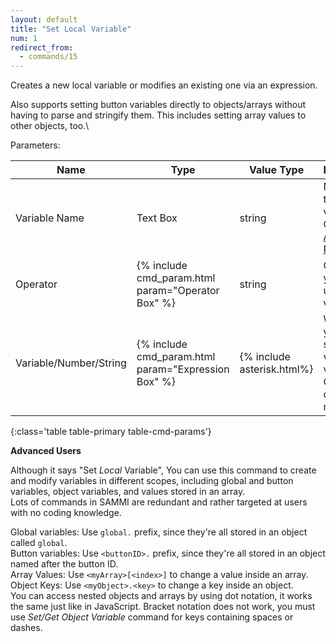 ```yaml
---
layout: default
title: "Set Local Variable"
num: 1
redirect_from:
  - commands/15
---
```


Creates a new local variable or modifies an existing one via an expression.

Also supports setting button variables directly to objects/arrays without having to parse and stringify them. This includes setting array values to other objects, too.\

Parameters:

| Name | Type | Value Type | Description |
|-------|--------|--------|----------|
| Variable Name | Text Box | string | Name of the variable. Can use an [Accessor Path](/commands/variables#accessors). |
| Operator | {% include cmd_param.html param="Operator Box" %} | string | Operator you wish to use on the value.|
| Variable/Number/String | {% include cmd_param.html param="Expression Box" %} | {% include asterisk.html%} | Whatever you want to set the variable value to. Can contain complex math.|
{:class='table table-primary table-cmd-params'}

**Advanced Users**

Although it says "Set *Local* Variable", You can use this command to create and modify variables in different scopes, including global and button variables, object variables, and values stored in an array.\
Lots of commands in SAMMI are redundant and rather targeted at users with no coding knowledge.

Global variables: Use `global.` prefix, since they're all stored in an object called `global`.\
Button variables: Use `<buttonID>.` prefix, since they're all stored in an object named after the button ID.\
Array Values: Use `<myArray>[<index>]` to change a value inside an array.\
Object Keys: Use `<myObject>.<key>` to change a key inside an object.\
You can access nested objects and arrays by using dot notation, it works the same just like in JavaScript. Bracket notation does not work, you must use *Set/Get Object Variable* command for keys containing spaces or dashes.